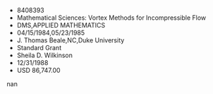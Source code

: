 
* 8408393
* Mathematical Sciences: Vortex Methods for Incompressible Flow
* DMS,APPLIED MATHEMATICS
* 04/15/1984,05/23/1985
* J. Thomas Beale,NC,Duke University
* Standard Grant
* Sheila D. Wilkinson
* 12/31/1988
* USD 86,747.00

nan
